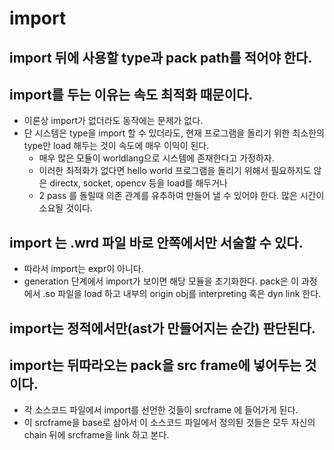 # import

## import 뒤에 사용할 type과 pack path를 적어야 한다.

## import를 두는 이유는 속도 최적화 때문이다.
* 이론상 import가 없더라도 동작에는 문제가 없다.
* 단 시스템은 type을 import 할 수 있더라도, 현재 프로그램을 돌리기 위한 최소한의 type만 load 해두는 것이 속도에 매우 이익이 된다.
    * 매우 많은 모듈이 worldlang으로 시스템에 존재한다고 가정하자.
    * 이러한 최적화가 없다면 hello world 프로그램을 돌리기 위해서 필요하지도 않은 directx, socket, opencv 등을 load를 해두거나
    * 2 pass 를 돌릴때 의존 관계를 유추하여 만들어 낼 수 있어야 한다. 많은 시간이 소요될 것이다.

## import 는 .wrd 파일 바로 안쪽에서만 서술할 수 있다.
* 따라서 import는 expr이 아니다.
* generation 단계에서 import가 보이면 해당 모듈을 초기화한다. pack은 이 과정에서 .so 파일을 load 하고 내부의 origin obj를 interpreting 혹은 dyn link 한다.

## import는 정적에서만(ast가 만들어지는 순간) 판단된다.

## import는 뒤따라오는 pack을 src frame에 넣어두는 것이다.
* 각 소스코드 파일에서 import를 선언한 것들이 srcframe 에 들어가게 된다.
* 이 srcframe을 base로 삼아서 이 소스코드 파일에서 정의된 것들은 모두 자신의 chain 뒤에 srcframe을 link 하고 본다.

